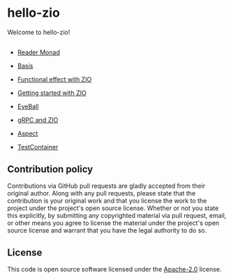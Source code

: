 # hello-zio #

Welcome to hello-zio!

## 
* [Reader Monad](https://medium.com/@alexander.zaidel/composing-functions-with-reader-monad-f3e471958e2a)

* [Basis](http://cloudmark.github.io/A-Journey-To-Zio/#:~:text=ZIO%20is%20more%20than%20just,libraries%20in%20the%20functional%20ecosystem.)

* [Functional effect with ZIO](https://aleksandarskrbic.github.io/functional-effects-with-zio/)

* [Getting started with ZIO](https://www.youtube.com/watch?v=6A1SA5Be9qw)

* [EyeBall](https://www.youtube.com/watch?v=4gyAoyYwWnI)

* [gRPC and ZIO](https://www.youtube.com/watch?v=XTkhxRTH1nE&t=23s)

* [Aspect](https://www.youtube.com/watch?v=gcqWdNwNEPg)

* [TestContainer](https://hmemcpy.com/2020/08/running-postgres-integration-tests-easily-with-testcontainers-and-zio-test/)

## Contribution policy ##

Contributions via GitHub pull requests are gladly accepted from their original author. Along with
any pull requests, please state that the contribution is your original work and that you license
the work to the project under the project's open source license. Whether or not you state this
explicitly, by submitting any copyrighted material via pull request, email, or other means you
agree to license the material under the project's open source license and warrant that you have the
legal authority to do so.

## License ##

This code is open source software licensed under the
[Apache-2.0](http://www.apache.org/licenses/LICENSE-2.0) license.
